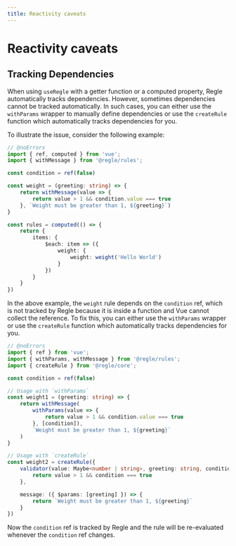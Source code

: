 ```yaml
---
title: Reactivity caveats
---
```


# Reactivity caveats

## Tracking Dependencies

When using `useRegle` with a getter function or a computed property, Regle automatically tracks dependencies. However, sometimes dependencies cannot be tracked automatically. In such cases, you can either use the `withParams` wrapper to manually define dependencies or use the `createRule` function which automatically tracks dependencies for you.

To illustrate the issue, consider the following example:

```ts twoslash
// @noErrors
import { ref, computed } from 'vue';
import { withMessage } from '@regle/rules';

const condition = ref(false)

const weight = (greeting: string) => {
    return withMessage(value => {
        return value > 1 && condition.value === true
    }, `Weight must be greater than 1, ${greeting}`)
}

const rules = computed(() => {
    return {
        items: {
            $each: item => ({
                weight: {
                    weight: weight('Hello World')
                }
            })
        }
    }
})
```

In the above example, the `weight` rule depends on the `condition` ref, which is not tracked by Regle because it is inside a function and Vue cannot collect the reference. To fix this, you can either use the `withParams` wrapper or use the `createRule` function which automatically tracks dependencies for you.

```ts twoslash
// @noErrors
import { ref } from 'vue';
import { withParams, withMessage } from '@regle/rules';
import { createRule } from '@regle/core';

const condition = ref(false)

// Usage with `withParams`
const weight1 = (greeting: string) => {
    return withMessage(
        withParams(value => {
            return value > 1 && condition.value === true
        }, [condition]),
        `Weight must be greater than 1, ${greeting}`
    )
}

// Usage with `createRule`
const weight2 = createRule({
    validator(value: Maybe<number | string>, greeting: string, condition: boolean) {
        return value > 1 && condition === true
    },

    message: ({ $params: [greeting] }) => {
        return `Weight must be greater than 1, ${greeting}`
    }
})
```

Now the `condition` ref is tracked by Regle and the rule will be re-evaluated whenever the `condition` ref changes.
